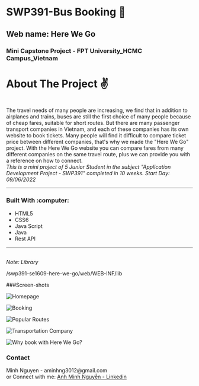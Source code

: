 # SWP391-Bus Booking :seat:
## Web name: Here We Go
### Mini Capstone Project - FPT University_HCMC Campus_Vietnam
# About The Project :v:
<br>
The travel needs of many people are increasing, we find that in addition to airplanes and trains, buses are still the first choice of many people because of cheap fares, suitable for short routes.
But there are many passenger transport companies in Vietnam, and each of these companies has its own website to book tickets. Many people will find it difficult to compare ticket price between different companies, that's why we made the "Here We Go" project. With the Here We Go website you can compare fares from many different companies on the same travel route, plus we can provide you with a reference on how to connect.
<br>
<i>This is a mini project of 5 Junior Student in the subject "Application Development Project - SWP391" completed in 10 weeks. Start Day: 09/06/2022</i>
<br>
<hr></hr>
<h3>Built With :computer:</h3>
<ul>
  <li>HTML5</li>
  <li>CSS6</li>
  <li>Java Script</li>
  <li>Java</li>
  <li>Rest API</li>
</ul>
<hr></hr>
<br>
<i style:"color: red;">Note: Library</i>
<p>/swp391-se1609-here-we-go/web/WEB-INF/lib</p>

###Screen-shots

![Homepage](https://github.com/relax-not-relax/SWP391_Bus-Booking_HereWeGo/blob/main/screenshots/HWG1.png)

![Booking](https://github.com/relax-not-relax/SWP391_Bus-Booking_HereWeGo/blob/main/screenshots/HWG2.png) 

![Popular Routes](https://github.com/relax-not-relax/SWP391_Bus-Booking_HereWeGo/blob/main/screenshots/HWG3.png)

![Transportation Company](https://github.com/relax-not-relax/SWP391_Bus-Booking_HereWeGo/blob/main/screenshots/HWG4.png)

![Why book with Here We Go?](https://github.com/relax-not-relax/SWP391_Bus-Booking_HereWeGo/blob/main/screenshots/HWG5.png)



<h3>Contact</h3>
Minh Nguyen - aminhng3012@gmail.com <br>
or Connect with me: <a href="https://www.linkedin.com/in/anh-minh-nguy%C3%AA%CC%83n-a2339b225/">Anh Minh Nguyễn - Linkedin</a>
